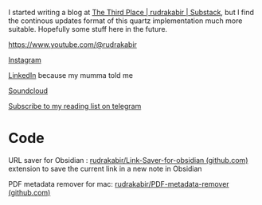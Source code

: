 I started writing a blog at [The Third Place | rudrakabir | Substack](https://rudrakabir.substack.com/), but I find the continous updates format of this quartz implementation much more suitable. Hopefully some stuff here in the future. 


https://www.youtube.com/@rudrakabir

[Instagram](https://www.instagram.com/rudrakabir/)

[LinkedIn](https://www.linkedin.com/in/rudrakabir/) because my mumma told me

[Soundcloud](https://soundcloud.com/rudra-kabir)

[Subscribe to my reading list on telegram]()
# Code

URL saver for Obsidian : [rudrakabir/Link-Saver-for-obsidian (github.com)](https://github.com/rudrakabir/Link-Saver-for-obsidian) extension to save the current link in a new note in Obsidian

PDF metadata remover for mac: [rudrakabir/PDF-metadata-remover (github.com)](https://github.com/rudrakabir/PDF-metadata-remover)

